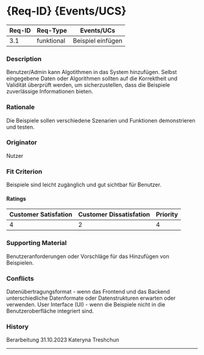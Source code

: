 # {Req-ID} {Events/UCS}

| Req-ID | Req-Type   | Events/UCs |
|--------|------------|------------|
| 3.1    | funktional |    Beispiel einfügen        |

### Description
Benutzer/Admin kann Algotithmen in das System hinzufügen.
Selbst eingegebene Daten oder Algorithmen sollten auf die Korrektheit und Validität  überprüft werden, um sicherzustellen, dass die Beispiele zuverlässige Informationen bieten.

### Rationale
Die Beispiele sollen verschiedene Szenarien und Funktionen demonstrieren und testen.
### Originator
Nutzer

### Fit Criterion
Beispiele sind leicht zugänglich und gut sichtbar für Benutzer.

#### Ratings
| Customer Satisfation | Customer Dissatisfation | Priority |
|----------------------|-------------------------|----------|
| 4                    | 2                       | 4        |

### Supporting Material
Benutzeranforderungen oder Vorschläge für das Hinzufügen von Beispielen.
### Conflicts
Datenübertragungsformat - wenn das Frontend und das Backend unterschiedliche Datenformate oder Datenstrukturen erwarten oder verwenden.
User Interface (UI) - wenn die Beispiele nicht in die Benutzeroberfläche integriert sind.
### History

Berarbeitung 31.10.2023 Kateryna Treshchun


---
